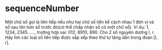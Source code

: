 # sequenceNumber
Một chữ số gọi là liên tiếp nếu như hai chữ số liền kề cách nhau 1 đơn vị và số sau lớn hơn số trước đó(có thể chấp nhận số có một chữ số). Ví dụ: 1, 1234, 2345......, trường hợp sai: 012, 8910, 890. Cho 2 số nguyên dương l, r. Hãy tìm các loại số liên tiếp được sắp xếp theo thứ tự tăng dần trong đoạn [l, r].
